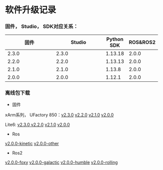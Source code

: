 # 软件升级记录

### 固件， Studio， SDK对应关系：

<table><thead><tr><th width="160">固件</th><th width="162">Studio</th><th>Python SDK</th><th>ROS&#x26;ROS2</th></tr></thead><tbody><tr><td>2.3.0</td><td>2.3.0</td><td>1.13.18</td><td>2.0.0</td></tr><tr><td>2.2.0</td><td>2.2.0</td><td>1.13.13</td><td>2.0.0</td></tr><tr><td>2.1.0</td><td>2.1.0</td><td>1.13.8</td><td>2.0.0</td></tr><tr><td>2.0.0</td><td>2.0.0</td><td>1.12.1</td><td>2.0.0</td></tr></tbody></table>

### 离线包下载

* 固件

&#x20;         xArm系列， UFactory 850：[v2.3.0](https://pan.baidu.com/s/17FaNZwgOjqQegq4K5m6PoQ?pwd=ufuf#list/path=%2F)    [ v2.2.0](https://pan.baidu.com/s/1IDni7Oa0CaTX-8GbREgh-A?pwd=ufuf)     [v2.1.0](https://pan.baidu.com/s/1Zev3FKiHnaXLhcEC0mbV8A?pwd=ufuf)     [v2.0.0](https://pan.baidu.com/s/1R7OQVafl52jl4WLKOfqoWg?pwd=ufuf)

&#x20;         Lite6:  [v2.3.0](https://pan.baidu.com/s/1\_vklTAZe0jTpPEF1vtTs8Q?pwd=ufuf)[ ](https://pan.baidu.com/s/1RzyJXHH0hnMfZyj0R5yzbA?pwd=ufuf)    [v2.2.0](https://pan.baidu.com/s/1RmXKABtXVBWg24Crg1SGnw?pwd=ufuf)     [v2.1.0](https://pan.baidu.com/s/1ADBvFfJkbEDT45EsfIAvog?pwd=ufuf)     [v2.0.0](https://pan.baidu.com/s/1z-qOl0CMqe7Gx0ELi24wdQ?pwd=ufuf)

* Ros

&#x20;          [v2.0.0-kinetic](https://github.com/xArm-Developer/xarm\_ros/releases/tag/v2.0.0-kinetic)     [v2.0.0-other](https://github.com/xArm-Developer/xarm\_ros/releases/tag/v2.0.0)

* Ros2

&#x20;          [v2.0.0-foxy](https://github.com/xArm-Developer/xarm\_ros2/releases/tag/v2.0.0-foxy)    [ v2.0.0-galactic](https://github.com/xArm-Developer/xarm\_ros2/releases/tag/v2.0.0-galactic)     [v2.0.0-humble](https://github.com/xArm-Developer/xarm\_ros2/releases/tag/v2.0.0-humble)     [v2.0.0-rolling](https://github.com/xArm-Developer/xarm\_ros2/releases/tag/v2.0.0-rolling)

